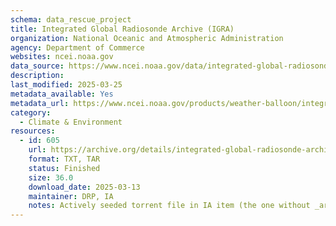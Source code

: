 ```yaml
---
schema: data_rescue_project 
title: Integrated Global Radiosonde Archive (IGRA)
organization: National Oceanic and Atmospheric Administration
agency: Department of Commerce
websites: ncei.noaa.gov
data_source: https://www.ncei.noaa.gov/data/integrated-global-radiosonde-archive/
description: 
last_modified: 2025-03-25
metadata_available: Yes
metadata_url: https://www.ncei.noaa.gov/products/weather-balloon/integrated-global-radiosonde-archive
category:
  - Climate & Environment 
resources:
  - id: 605
    url: https://archive.org/details/integrated-global-radiosonde-archive
    format: TXT, TAR
    status: Finished
    size: 36.0
    download_date: 2025-03-13
    maintainer: DRP, IA
    notes: Actively seeded torrent file in IA item (the one without _archive). Direct file upload in process.Additional torrent location https://academictorrents.com/details/0b77070e48703a4bc86327a8c5523e3a41b33b70
---
```

